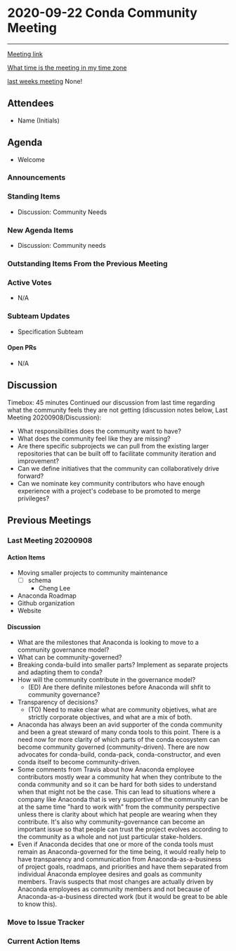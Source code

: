 # 2020-09-22 Conda Community Meeting 

****

[Meeting link](https://meet.google.com/uje-pdns-hch)

[What time is the meeting in my time zone](https://arewemeetingyet.com/Chicago/2020-09-22/09:00/b/Conda%20community%20meeting)

[last weeks meeting]() None!

## Attendees

* Name (Initials)


## Agenda

* Welcome

### Announcements

### Standing Items
* Discussion: Community Needs

### New Agenda Items
* Discussion: Community needs

### Outstanding Items From the Previous Meeting

### Active Votes
* N/A

### Subteam Updates
* Specification Subteam

#### Open PRs
* N/A

## Discussion
Timebox: 45 minutes
Continued our discussion from last time regarding what the community feels they are not getting (discussion notes below, Last Meeting 20200908/Discussion):
* What responsibilities does the community want to have?
* What does the community feel like they are missing?
* Are there specific subprojects we can pull from the existing larger repositories that can be built off to facilitate community iteration and improvement?
* Can we define initiatives that the community can collaboratively drive forward?
* Can we nominate key community contributors who have enough experience with a project's codebase to be promoted to merge privileges?
## Previous Meetings

### Last Meeting 20200908
#### Action Items
* Moving smaller projects to community maintenance
  * [ ] schema
    * Cheng Lee
* Anaconda Roadmap
* Github organization
* Website
#### Discussion
* What are the milestones that Anaconda is looking to move to a community governance model?
* What can be community-governed?
* Breaking conda-build into smaller parts? Implement as separate projects and adapting them to conda?
* How will the community contribute in the governance model?
    * (ED) Are there definite milestones before Anaconda will shfit to community governance?
* Transparency of decisions?
    * (TO) Need to make clear what are community objetives, what are strictly corporate objectives, and what are a mix of both.
* Anaconda has always been an avid supporter of the conda community and been a great steward of many conda tools to this point. There is a need now for more clarity of which parts of the conda ecosystem can become community governed (community-driven). There are now advocates for conda-build, conda-pack, conda-constructor, and even conda itself to become community-driven.
* Some comments from Travis about how Anaconda employee contributors mostly wear a community hat when they contribute to the conda community and so it can be hard for both sides to understand when that might not be the case.  This can lead to situations where a company like Anaconda that is very supportive of the community can be at the same time "hard to work with" from the community perspective unless there is clarity about which hat people are wearing when they contribute.  It's also why community-governance can become an important issue so that people can trust the project evolves according to the community as a whole and not just particular stake-holders.
* Even if Anaconda decides that one or more of the conda tools must remain as Anaconda-governed for the time being, it would really help to have transparency and communication from Anaconda-as-a-business of project goals, roadmaps, and priorities and have them separated from individual Anaconda employee desires and goals as community members. Travis suspects that most changes are actually driven by Anaconda employees as community members and not because of Anaconda-as-a-business directed work (but it would be great to be able to know this).

### Move to Issue Tracker
### Current Action Items


